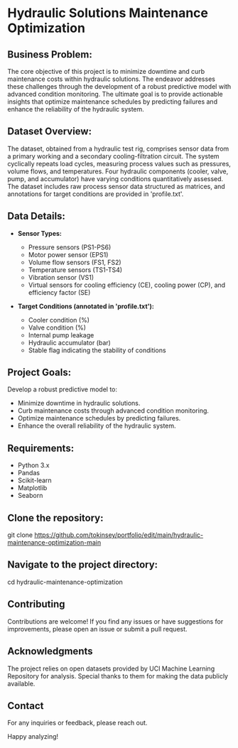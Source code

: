 # Hydraulic Solutions Maintenance Optimization

## Business Problem:

The core objective of this project is to minimize downtime and curb maintenance costs within hydraulic solutions. The endeavor addresses these challenges through the development of a robust predictive model with advanced condition monitoring. The ultimate goal is to provide actionable insights that optimize maintenance schedules by predicting failures and enhance the reliability of the hydraulic system.

## Dataset Overview:

The dataset, obtained from a hydraulic test rig, comprises sensor data from a primary working and a secondary cooling-filtration circuit. The system cyclically repeats load cycles, measuring process values such as pressures, volume flows, and temperatures. Four hydraulic components (cooler, valve, pump, and accumulator) have varying conditions quantitatively assessed. The dataset includes raw process sensor data structured as matrices, and annotations for target conditions are provided in 'profile.txt'.

## Data Details:

- **Sensor Types:**
  - Pressure sensors (PS1-PS6)
  - Motor power sensor (EPS1)
  - Volume flow sensors (FS1, FS2)
  - Temperature sensors (TS1-TS4)
  - Vibration sensor (VS1)
  - Virtual sensors for cooling efficiency (CE), cooling power (CP), and efficiency factor (SE)

- **Target Conditions (annotated in 'profile.txt'):**
  - Cooler condition (%)
  - Valve condition (%)
  - Internal pump leakage
  - Hydraulic accumulator (bar)
  - Stable flag indicating the stability of conditions

## Project Goals:

Develop a robust predictive model to:
- Minimize downtime in hydraulic solutions.
- Curb maintenance costs through advanced condition monitoring.
- Optimize maintenance schedules by predicting failures.
- Enhance the overall reliability of the hydraulic system.

## Requirements:
- Python 3.x
- Pandas
- Scikit-learn
- Matplotlib
- Seaborn

## Clone the repository:
git clone https://github.com/tokinsey/portfolio/edit/main/hydraulic-maintenance-optimization-main

## Navigate to the project directory: 
cd hydraulic-maintenance-optimization

## Contributing 
Contributions are welcome! If you find any issues or have suggestions for improvements, please open an issue or submit a pull request.

## Acknowledgments 
The project relies on open datasets provided by UCI Machine Learning Repository for analysis. Special thanks to them for making the data publicly available.

## Contact 
For any inquiries or feedback, please reach out.

Happy analyzing!
